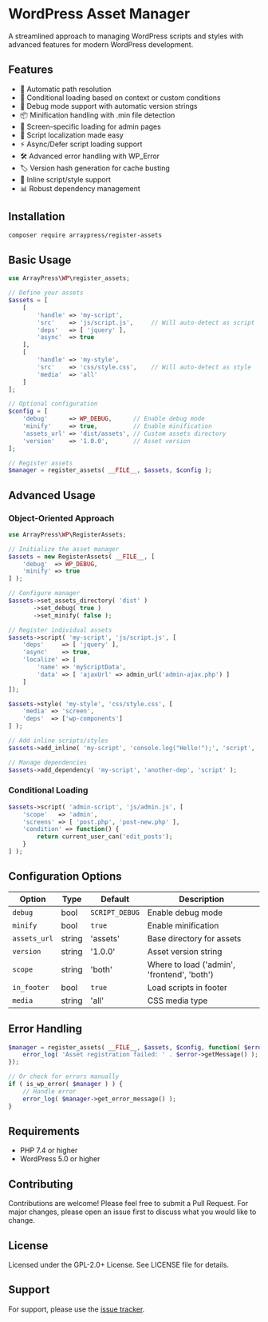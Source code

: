 # WordPress Asset Manager

A streamlined approach to managing WordPress scripts and styles with advanced features for modern WordPress development.

## Features

- 🚀 Automatic path resolution
- 🎯 Conditional loading based on context or custom conditions
- 🔧 Debug mode support with automatic version strings
- 📦 Minification handling with .min file detection
- 🎨 Screen-specific loading for admin pages
- 🔄 Script localization made easy
- ⚡ Async/Defer script loading support
- 🛠️ Advanced error handling with WP_Error
- 🏷️ Version hash generation for cache busting
- 📝 Inline script/style support
- 📊 Robust dependency management

## Installation

```bash
composer require arraypress/register-assets
```

## Basic Usage

```php
use ArrayPress\WP\register_assets;

// Define your assets
$assets = [
    [
        'handle' => 'my-script',
        'src'    => 'js/script.js',     // Will auto-detect as script
        'deps'   => [ 'jquery' ],
        'async'  => true
    ],
    [
        'handle' => 'my-style',
        'src'    => 'css/style.css',    // Will auto-detect as style
        'media'  => 'all'
    ]
];

// Optional configuration
$config = [
    'debug'      => WP_DEBUG,      // Enable debug mode
    'minify'     => true,          // Enable minification
    'assets_url' => 'dist/assets', // Custom assets directory
    'version'    => '1.0.0',       // Asset version
];

// Register assets
$manager = register_assets( __FILE__, $assets, $config );
```

## Advanced Usage

### Object-Oriented Approach

```php
use ArrayPress\WP\RegisterAssets;

// Initialize the asset manager
$assets = new RegisterAssets( __FILE__, [
    'debug'  => WP_DEBUG,
    'minify' => true
] );

// Configure manager
$assets->set_assets_directory( 'dist' )
       ->set_debug( true )
       ->set_minify( false );

// Register individual assets
$assets->script( 'my-script', 'js/script.js', [
    'deps'     => [ 'jquery' ],
    'async'    => true,
    'localize' => [
        'name' => 'myScriptData',
        'data' => [ 'ajaxUrl' => admin_url('admin-ajax.php') ]
    ]
]);

$assets->style( 'my-style', 'css/style.css', [
    'media' => 'screen',
    'deps'  => ['wp-components']
] );

// Add inline scripts/styles
$assets->add_inline( 'my-script', 'console.log("Hello!");', 'script', 'after' );

// Manage dependencies
$assets->add_dependency( 'my-script', 'another-dep', 'script' );
```

### Conditional Loading

```php
$assets->script( 'admin-script', 'js/admin.js', [
    'scope'   => 'admin',
    'screens' => [ 'post.php', 'post-new.php' ],
    'condition' => function() {
        return current_user_can('edit_posts');
    }
] );
```

## Configuration Options

| Option | Type | Default | Description |
|--------|------|---------|-------------|
| `debug` | bool | `SCRIPT_DEBUG` | Enable debug mode |
| `minify` | bool | `true` | Enable minification |
| `assets_url` | string | 'assets' | Base directory for assets |
| `version` | string | '1.0.0' | Asset version string |
| `scope` | string | 'both' | Where to load ('admin', 'frontend', 'both') |
| `in_footer` | bool | `true` | Load scripts in footer |
| `media` | string | 'all' | CSS media type |

## Error Handling

```php
$manager = register_assets( __FILE__, $assets, $config, function( $error ) {
    error_log( 'Asset registration failed: ' . $error->getMessage() );
});

// Or check for errors manually
if ( is_wp_error( $manager ) ) {
    // Handle error
    error_log( $manager->get_error_message() );
}
```

## Requirements

- PHP 7.4 or higher
- WordPress 5.0 or higher

## Contributing

Contributions are welcome! Please feel free to submit a Pull Request. For major changes, please open an issue first to discuss what you would like to change.

## License

Licensed under the GPL-2.0+ License. See LICENSE file for details.

## Support

For support, please use the [issue tracker](https://github.com/arraypress/register-assets/issues).
